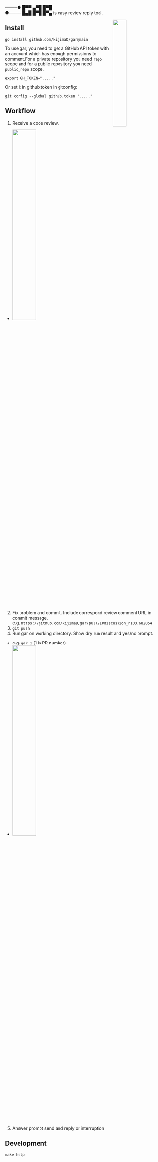 ────● █▀▀ ▄▀█ █▀█ <br>
●──── █▄█ █▀█ █▀▄ is easy review reply tool.

<img src="https://user-images.githubusercontent.com/11595790/205955931-31b88633-e3ba-4aa3-96f1-660c41c114ee.png" width="30%" align=right>

## Install

```shell
go install github.com/kijimaD/gar@main
```

To use gar, you need to get a GitHub API token with an account which has enough permissions to comment.For a private repository you need `repo` scope and for a public repository you need `public_repo` scope.

```shell
export GH_TOKEN="....."
```

Or set it in github.token in gitconfig:

```shell
git config --global github.token "....."
```

## Workflow

1. Receive a code review.
  + <img src="https://user-images.githubusercontent.com/11595790/205493035-6a0be592-3d0c-4ca2-ac02-43dc5b1e1417.png" width="40%">
2. Fix problem and commit. Include correspond review comment URL in commit message.<br> e.g. `https://github.com/kijimaD/gar/pull/1#discussion_r1037682054`<br>
3. `git push`
4. Run gar on working directory. Show dry run result and yes/no prompt.
  + e.g. `gar 1` (1 is PR number)
  + <img src="https://user-images.githubusercontent.com/11595790/205493043-97d7b855-94fb-487e-b5e9-be9039d3918c.png" width="40%">
5. Answer prompt send and reply or interruption

## Development

```shell
make help
```

